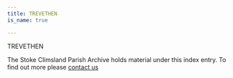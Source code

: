 ```yaml
---
title: TREVETHEN
is_name: true

---
```


TREVETHEN


The Stoke Climsland Parish Archive holds material under this index entry. To find out more please [contact us](/contact/)
